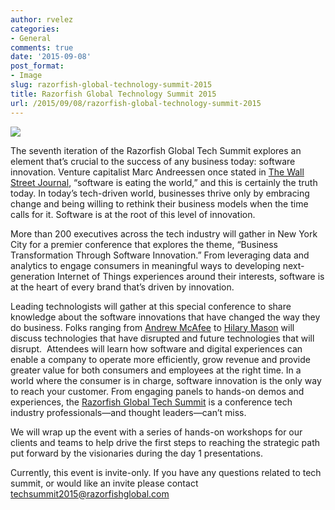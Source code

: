 ```yaml
---
author: rvelez
categories:
- General
comments: true
date: '2015-09-08'
post_format:
- Image
slug: razorfish-global-technology-summit-2015
title: Razorfish Global Technology Summit 2015
url: /2015/09/08/razorfish-global-technology-summit-2015
---
```





[![](/uploads/2015/08/RZFTechSummit_AgendaEmail_9.8.png)](http://rfish.us/1TB2LGq)

The seventh iteration of the Razorfish Global Tech Summit explores an element that’s crucial to the success of any business today: software innovation. Venture capitalist Marc Andreessen once stated in [The Wall Street Journal](http://www.wsj.com/articles/SB10001424053111903480904576512250915629460), “software is eating the world,” and this is certainly the truth today. In today’s tech-driven world, businesses thrive only by embracing change and being willing to rethink their business models when the time calls for it. Software is at the root of this level of innovation.

More than 200 executives across the tech industry will gather in New York City for a premier conference that explores the theme, “Business Transformation Through Software Innovation.” From leveraging data and analytics to engage consumers in meaningful ways to developing next-generation Internet of Things experiences around their interests, software is at the heart of every brand that’s driven by innovation.

Leading technologists will gather at this special conference to share knowledge about the software innovations that have changed the way they do business. Folks ranging from [Andrew McAfee](http://andrewmcafee.org/blog/) to [Hilary Mason](http://www.hilarymason.com/) will discuss technologies that have disrupted and future technologies that will disrupt.  Attendees will learn how software and digital experiences can enable a company to operate more efficiently, grow revenue and provide greater value for both consumers and employees at the right time. In a world where the consumer is in charge, software innovation is the only way to reach your customer. From engaging panels to hands-on demos and experiences, the [Razorfish Global Tech Summit](http://rfish.us/1TB2LGq) is a conference tech industry professionals—and thought leaders—can’t miss.

We will wrap up the event with a series of hands-on workshops for our clients and teams to help drive the first steps to reaching the strategic path put forward by the visionaries during the day 1 presentations.

Currently, this event is invite-only. If you have any questions related to tech summit, or would like an invite please contact [techsummit2015@razorfishglobal.com](mailto:techsummit2015@razorfishglobal.com)
